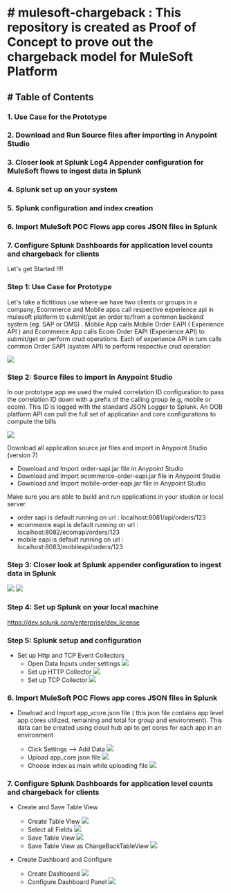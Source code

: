 # # mulesoft-chargeback : This repository is created as Proof of Concept to prove out the chargeback model for MuleSoft Platform 
## # Table of Contents 
###   1. Use Case for the Prototype
###   2. Download and Run Source files after importing in Anypoint Studio
###   3. Closer look at Splunk Log4 Appender configuration for MuleSoft flows to ingest data in Splunk
###   4. Splunk set up on your system 
###   5. Splunk configuration and index creation
###   6. Import MuleSoft POC Flows app cores JSON files in Splunk
###   7. Configure Splunk Dashboards for application level counts and chargeback for clients
  
  Let's get Started !!!!

### Step 1: Use Case for Prototype 
  Let's take a fictitious use where we have two clients or groups in a company, Ecommerce and Mobile apps call respective experience api in mulesoft platform to submit/get an order to/from a common backend system (eg. SAP or OMS) . Mobile App calls Mobile Order EAPI ( Experience API ) and Ecommerce App calls Ecom Order EAPI (Experience API) to submit/get or perform crud operations. Each of experience API in turn calls common Order SAPI (system API) to perform respective crud operation 

![](https://github.com/nikhilgauba/mulesoft-chargeback/blob/main/UseCase.png)


### Step 2: Source files to import in Anypoint Studio 

In our prototype app we used the mule4 correlation ID configuration to pass the correlation ID down with a prefix of the calling group (e.g, mobile or ecom). This ID is logged with the standard JSON Logger to Splunk. An OOB platform API can pull the full set of application and core configurations to compute the bills

![](https://github.com/nikhilgauba/mulesoft-chargeback/blob/main/APILayers.png)

Download all application source jar files and import in Anypoint Studio (version 7) 
- Download and Import order-sapi.jar file in Anypoint Studio 
- Download and Import ecommerce-order-eapi.jar file in Anypoint Studio
- Download and Import mobile-order-eapi.jar file in Anypoint Studio

Make sure you are able to build and run applications in your studion or local server 
- order sapi is default running on url : localhost:8081/api/orders/123
- ecommerce eapi is default running on url : localhost:8082/ecomapi/orders/123
- mobile eapi is default running on url :  localhost:8083/mobileapi/orders/123

### Step 3: Closer look at Splunk appender configuration to ingest data in Splunk

![](https://github.com/nikhilgauba/mulesoft-chargeback/blob/main/log4jappender.png)
![](https://github.com/nikhilgauba/mulesoft-chargeback/blob/main/config.png)


### Step 4: Set up Splunk on your local machine 

https://dev.splunk.com/enterprise/dev_license


### Step 5: Splunk setup and configuration 

-  Set up Http and TCP Event Collectors 
   - Open Data Inputs under settings
![](https://github.com/nikhilgauba/mulesoft-chargeback/blob/main/DataInputs.png)
   - Set up HTTP Collector
![](https://github.com/nikhilgauba/mulesoft-chargeback/blob/main/HttpCollector.png)
   - Set up TCP Collector
![](https://github.com/nikhilgauba/mulesoft-chargeback/blob/main/TCPCollector.png)

###   6. Import MuleSoft POC Flows app cores JSON files in Splunk
- Dowload and Import app_vcore.json file ( this json file contains app level app cores utilized, remaining and total for group and environment). This data can be created using cloud hub api to get cores for each app in an environment 

  - Click Settings --> Add Data
![](https://github.com/nikhilgauba/mulesoft-chargeback/blob/SettingsAddData.png)
   - Upload app_core json file 
![](https://github.com/nikhilgauba/mulesoft-chargeback/blob/main/upload.png)
   - Choose index as main while uploading file 
![](https://github.com/nikhilgauba/mulesoft-chargeback/blob/main/mainindexforupload.png)

###   7. Configure Splunk Dashboards for application level counts and chargeback for clients

- Create and Save Table View 
  - Create Table View
![](https://github.com/nikhilgauba/mulesoft-chargeback/blob/CreateTableView.png)
   - Select all Fields
![](https://github.com/nikhilgauba/mulesoft-chargeback/blob/main/TableViewFields.png)
   - Save Table View 
![](https://github.com/nikhilgauba/mulesoft-chargeback/blob/main/SaveTableView.png)
  - Save Table View as ChargeBackTableView
![](https://github.com/nikhilgauba/mulesoft-chargeback/blob/main/SaveTableViewAsChargeBackTableView.png)

- Create Dashboard and Configure
  - Create Dashboard
![](https://github.com/nikhilgauba/mulesoft-chargeback/blob/main/CreateNewDashboard.png)
   - Configure Dashboard Panel
![](https://github.com/nikhilgauba/mulesoft-chargeback/blob/main/CopyChargeBackDemoDashboardxml.png)



